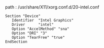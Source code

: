 path : /usr/share/X11/xorg.conf.d/20-intel.conf

```
Section "Device"
   Identifier  "Intel Graphics"
   Driver      "intel"
   Option "AccelMethod" "sna"
   Option "DRI" "3"
   Option "TearFree" "true"
EndSection
```
